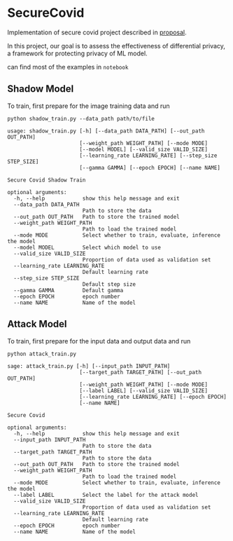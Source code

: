 # SecureCovid

Implementation of secure covid project described in <a href="https://drive.google.com/file/d/1Odv8z8mtWyKuNxhsem-cj6CA3QCb_QnS/view?usp=sharing">proposal</a>.

<p>In this project, our goal is to assess the effectiveness of differential privacy, a framework for protecting privacy of ML model.
</p>

can find most of the examples in <code>notebook</code>

## Shadow Model

To train, first prepare for the image training data and run

<code>python shadow_train.py --data_path path/to/file</code>

```
usage: shadow_train.py [-h] [--data_path DATA_PATH] [--out_path OUT_PATH]
                       [--weight_path WEIGHT_PATH] [--mode MODE]
                       [--model MODEL] [--valid_size VALID_SIZE]
                       [--learning_rate LEARNING_RATE] [--step_size STEP_SIZE]
                       [--gamma GAMMA] [--epoch EPOCH] [--name NAME]

Secure Covid Shadow Train

optional arguments:
  -h, --help            show this help message and exit
  --data_path DATA_PATH
                        Path to store the data
  --out_path OUT_PATH   Path to store the trained model
  --weight_path WEIGHT_PATH
                        Path to load the trained model
  --mode MODE           Select whether to train, evaluate, inference the model
  --model MODEL         Select which model to use
  --valid_size VALID_SIZE
                        Proportion of data used as validation set
  --learning_rate LEARNING_RATE
                        Default learning rate
  --step_size STEP_SIZE
                        Default step size
  --gamma GAMMA         Default gamma
  --epoch EPOCH         epoch number
  --name NAME           Name of the model
```



## Attack Model

To train, first prepare for the input data and output data and run

<code>python attack_train.py</code>

```
sage: attack_train.py [-h] [--input_path INPUT_PATH]
                       [--target_path TARGET_PATH] [--out_path OUT_PATH]
                       [--weight_path WEIGHT_PATH] [--mode MODE]
                       [--label LABEL] [--valid_size VALID_SIZE]
                       [--learning_rate LEARNING_RATE] [--epoch EPOCH]
                       [--name NAME]

Secure Covid

optional arguments:
  -h, --help            show this help message and exit
  --input_path INPUT_PATH
                        Path to store the data
  --target_path TARGET_PATH
                        Path to store the data
  --out_path OUT_PATH   Path to store the trained model
  --weight_path WEIGHT_PATH
                        Path to load the trained model
  --mode MODE           Select whether to train, evaluate, inference the model
  --label LABEL         Select the label for the attack model
  --valid_size VALID_SIZE
                        Proportion of data used as validation set
  --learning_rate LEARNING_RATE
                        Default learning rate
  --epoch EPOCH         epoch number
  --name NAME           Name of the model
```

